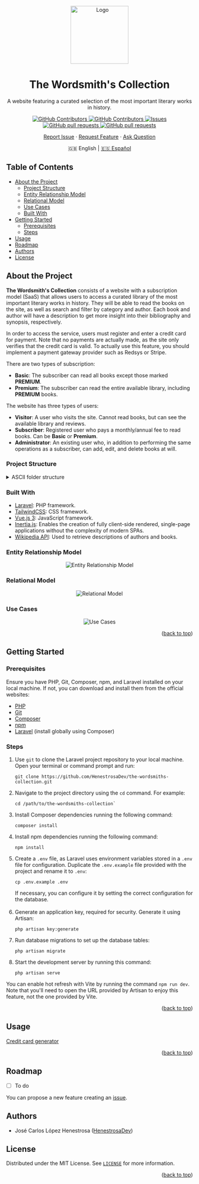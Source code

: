 <div id="top"></div>

<!-- PROJECT SHIELDS -->
<!--
*** I am using markdown "reference style" links for readability.
*** Reference links are enclosed in brackets [ ] instead of parentheses ( ).
*** See the bottom of this document for the declaration of the reference variables
*** for contributors-url, forks-url, etc. This is an optional, concise syntax you may use.
*** https://www.markdownguide.org/basic-syntax/#reference-style-links
-->

<!-- PROJECT LOGO -->
<br />
<div align="center">
    <img src="https://github.com/HenestrosaDev/the-wordsmiths-collection/blob/main/public/favicon.svg" alt="Logo" width="156" height="156">
    <h1 align="center">The Wordsmith's Collection</h1>
    <p align="center">A website featuring a curated selection of the most important literary works in history.</p>
    <p>
      <a href="https://github.com/HenestrosaDev/the-wordsmiths-collection/stargazers">
        <img alt="GitHub Contributors" src="https://img.shields.io/github/stars/HenestrosaDev/the-wordsmiths-collection" />
      </a>
      <a href="https://github.com/HenestrosaDev/the-wordsmiths-collection/graphs/contributors">
        <img alt="GitHub Contributors" src="https://img.shields.io/github/contributors/HenestrosaDev/the-wordsmiths-collection" />
      </a>
      <a href="https://github.com/HenestrosaDev/the-wordsmiths-collection/issues">
        <img alt="Issues" src="https://img.shields.io/github/issues/HenestrosaDev/the-wordsmiths-collection" />
      </a>
      <a href="https://github.com/HenestrosaDev/the-wordsmiths-collection/pulls">
        <img alt="GitHub pull requests" src="https://img.shields.io/github/issues-pr/HenestrosaDev/the-wordsmiths-collection" />
      </a>
      <a href="https://github.com/HenestrosaDev/the-wordsmiths-collection/blob/main/LICENSE">
        <img alt="GitHub pull requests" src="https://img.shields.io/github/license/HenestrosaDev/the-wordsmiths-collection" />
      </a>
    </p>
  <p>
    <a href="https://github.com/HenestrosaDev/the-wordsmiths-collection/issues/new/choose">Report Issue</a> · <a href="https://github.com/HenestrosaDev/the-wordsmiths-collection/issues/new/choose">Request Feature</a> · <a href="https://github.com/HenestrosaDev/the-wordsmiths-collection/discussions">Ask Question</a>
  </p>
  <p>
    🇬🇧 English | <a href="https://github.com/HenestrosaDev/the-wordsmiths-collection/blob/main/docs/es/README.md/">🇪🇸 Español</a>
  </p>
</div>

<!-- TABLE OF CONTENTS -->

## Table of Contents

- [About the Project](#about-the-project)
  - [Project Structure](#project-structure)
  - [Entity Relationship Model](#entity-relationship-model)
  - [Relational Model](#relational-model)
  - [Use Cases](#use-cases)
  - [Built With](#built-with)
- [Getting Started](#getting-started)
  - [Prerequisites](#prerequisites)
  - [Steps](#steps)
- [Usage](#usage)
- [Roadmap](#roadmap)
- [Authors](#authors)
- [License](#license)

<!-- ABOUT THE PROJECT -->

## About the Project

**The Wordsmith's Collection** consists of a website with a subscription model (SaaS) that allows users to access a curated library of the most important literary works in history. They will be able to read the books on the site, as well as search and filter by category and author. Each book and author will have a description to get more insight into their bibliography and synopsis, respectively.

In order to access the service, users must register and enter a credit card for payment. Note that no payments are actually made, as the site only verifies that the credit card is valid. To actually use this feature, you should implement a payment gateway provider such as Redsys or Stripe.

There are two types of subscription:

- **Basic**: The subscriber can read all books except those marked **PREMIUM**.
- **Premium**: The subscriber can read the entire available library, including **PREMIUM** books.

The website has three types of users:

- **Visitor**: A user who visits the site. Cannot read books, but can see the available library and reviews.
- **Subscriber**: Registered user who pays a monthly/annual fee to read books. Can be **Basic** or **Premium**.
- **Administrator**: An existing user who, in addition to performing the same operations as a subscriber, can add, edit, and delete books at will.

<!-- PROJECT STRUCTURE -->

### Project Structure

<details>
  <summary>ASCII folder structure</summary>

```
│   .editorconfig
│   .env.example
│   .gitattributes
│   .gitignore
│   artisan
│   composer.json
│   composer.lock
│   LICENSE
│   package-lock.json
│   package.json
│   phpunit.xml
│   README.md
│   tailwind.config.js
│   vite.config.js
│
├───app
│   ├───Console
│   │       Kernel.php
│   │
│   ├───Exceptions
│   │       Handler.php
│   │
│   ├───Http
│   │   │   Kernel.php
│   │   │
│   │   ├───Controllers
│   │   │       Controller.php
│   │   │
│   │   └───Middleware
│   │           Authenticate.php
│   │           EncryptCookies.php
│   │           PreventRequestsDuringMaintenance.php
│   │           RedirectlfAuthenticated.php
│   │           TrimStrings.php
│   │           TrustHosts.php
│   │           TrustProxies.php
│   │           ValidateSignature.php
│   │           VerifyCsrfToken.php
│   │
│   ├───Models
│   │       User.php
│   │
│   └───Providers
│           AppServiceProvider.php
│           AuthServiceProvider.php
│           BroadcastServiceProvider.php
│           EventServiceProvider.php
│           RouteServiceProvider.php
│
├───bootstrap
│   │   app.php
│   │
│   └───cache
│           .gitignore
│
├───config
│       app.php
│       auth.php
│       broadcasting.php
│       cache.php
│       cors.php
│       database.php
│       filesystems.php
│       hashing.php
│       logging.php
│       mail.php
│       queue.php
│       sanctum.php
│       services.php
│       sessions.php
│       view.php
│
├───databases
│   │   .gitignore
│   │
│   ├───factories
│   │       UserFactory.php
│   │
│   ├───migrations
│   │       2014_10_12_000000_create_users_table.php
│   │       2014_10_12_100000_create_password_reset_tokens_table.php
│   │       2019_08_19_000000_create_failed_jobs_table.php
│   │       2019_12_14_000001_create_personal_access_tokens_table.php
│   │
│   └───seeders
│           DatabaseSeeder.php
│
├───public
│       .htaccess
│       favicon.svg
│       index.php
│       robots.php
│
├───resources
│   ├───css
│   │       app.css
│   │
│   ├───js
│   │       app.css
│   │       bootstrap.css
│   │
│   └───views
│           welcome.blade.php
│
├───routes
│       api.php
│       channels.php
│       console.php
│       web.php
│
├───storage
│   ├───app
│   │   │   .gitignore
│   │   │
│   │   └───public
│   │           .gitignore
│   │
│   ├───framework
│   │   │   .gitignore
│   │   │
│   │   ├───cache
│   │   │   │   .gitignore
│   │   │   │
|   │   │   └───data
|   │   │           .gitignore
│   │   │
│   │   ├───sessions
|   │   │       .gitignore
│   │   │
│   │   ├───testing
|   │   │       .gitignore
│   │   │
│   │   └───views
│   │           .gitignore
│   │
│   └───logs
│           welcome.blade.php
│
└───tests
    │   CreatesApplication.php
    │   TestCase.php
    │
    ├───Feature
    │       ExampleTest.php
    │
    └───Unit
            ExampleTest.php
```

</details>

<!-- BUILT WITH -->

### Built With

- [Laravel](https://github.com/laravel/laravel): PHP framework.
- [TailwindCSS](https://tailwindcss.com/docs/guides/laravel): CSS framework.
- [Vue.js 3](https://vuejs.org/): JavaScript framework.
- [Inertia.js](https://inertiajs.com/): Enables the creation of fully client-side rendered, single-page applications without the complexity of modern SPAs.
- [Wikipedia API](https://en.wikipedia.org/api/rest_v1/#): Used to retrieve descriptions of authors and books.

<!-- ENTITY RELATIONSHIP MODEL -->

### Entity Relationship Model

<div align="center">
  <picture>
    <source 
      srcset="docs/en/light/entity-relationship-diagram.svg"
      media="(prefers-color-scheme: light)"
    />
    <source 
      srcset="docs/en/dark/entity-relationship-diagram.svg"
      media="(prefers-color-scheme: dark)"
    />
    <img 
      src="docs/en/light/entity-relationship-diagram.svg"
      alt="Entity Relationship Model"
    >
  </picture>
</div>
<!-- RELATIONAL MODEL -->

### Relational Model

<div align="center">
  <picture>
    <source 
      srcset="docs/common/light/relational-model.svg"
      media="(prefers-color-scheme: light)"
    />
    <source 
      srcset="docs/common/dark/relational-model.svg"
      media="(prefers-color-scheme: dark)"
    />
    <img 
      src="docs/common/light/relational-model.svg"
      alt="Relational Model"
    >
  </picture>
</div>

<!-- USE CASES -->

### Use Cases

<div align="center">
  <picture>
    <source 
      srcset="docs/en/light/use-cases.svg"
      media="(prefers-color-scheme: light)"
    />
    <source 
      srcset="docs/en/dark/use-cases.svg"
      media="(prefers-color-scheme: dark)"
    />
    <img 
      src="docs/en/light/use-cases.svg"
      alt="Use Cases"
    >
  </picture>
</div>

<p align="right">(<a href="#top">back to top</a>)</p>

<!-- GETTING STARTED -->

## Getting Started

### Prerequisites

Ensure you have PHP, Git, Composer, npm, and Laravel installed on your local machine. If not, you can download and install them from the official websites:

- [PHP](https://www.php.net/downloads.php)
- [Git](https://git-scm.com/downloads)
- [Composer](https://getcomposer.org/download/)
- [npm](https://www.npmjs.com/package/download)
- [Laravel](https://laravel.com/docs/9.x/installation) (install globally using Composer)

### Steps

1. Use `git` to clone the Laravel project repository to your local machine. Open your terminal or command prompt and run:
   ```shell
   git clone https://github.com/HenestrosaDev/the-wordsmiths-collection.git
   ```
2. Navigate to the project directory using the `cd` command. For example:
   ```shell
   cd /path/to/the-wordsmiths-collection`
   ```
3. Install Composer dependencies running the following command:
   ```shell
   composer install
   ```
4. Install npm dependencies running the following command:
   ```shell
   npm install
   ```
5. Create a `.env` file, as Laravel uses environment variables stored in a `.env` file for configuration. Duplicate the `.env.example` file provided with the project and rename it to `.env`:
   ```shell
   cp .env.example .env
   ```
   If necessary, you can configure it by setting the correct configuration for the database.<br>
   <br>
6. Generate an application key, required for security. Generate it using Artisan:
   ```shell
   php artisan key:generate
   ```
7. Run database migrations to set up the database tables:
   ```shell
   php artisan migrate
   ```
8. Start the development server by running this command:
   ```shell
   php artisan serve
   ```

You can enable hot refresh with Vite by running the command `npm run dev`. Note that you'll need to open the URL provided by Artisan to enjoy this feature, not the one provided by Vite.

<p align="right">(<a href="#top">back to top</a>)</p>

<!-- USAGE -->

## Usage

[Credit card generator](https://www.creditcardvalidator.org/generator)

<p align="right">(<a href="#top">back to top</a>)</p>

<!-- ROADMAP -->

## Roadmap

- [ ] To do

You can propose a new feature creating an [issue](https://github.com/HenestrosaDev/the-wordsmiths-collection/new/choose).

<!-- AUTHORS -->

## Authors

- José Carlos López Henestrosa ([HenestrosaDev](https://github.com/HenestrosaDev))

<!-- LICENSE -->

## License

Distributed under the MIT License. See [`LICENSE`](https://github.com/HenestrosaDev/the-wordsmiths-collection/blob/main/.github/LICENSE) for more information.

<p align="right">(<a href="#top">back to top</a>)</p>

